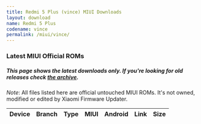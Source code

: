 ```yaml
---
title: Redmi 5 Plus (vince) MIUI Downloads
layout: download
name: Redmi 5 Plus
codename: vince
permalink: /miui/vince/
---
```

### Latest MIUI Official ROMs
##### This page shows the latest downloads only. If you're looking for old releases check [the archive](/archive/miui/vince/).
*Note*: All files listed here are official untouched MIUI ROMs. It's not owned, modified or edited by Xiaomi Firmware Updater.

<div class="table-responsive-md" id="table-wrapper">
<table id="miui" class="display dt-responsive compact table table-striped table-hover table-sm">
    <thead class="thead-dark">
        <tr>
            <th>Device</th>
            <th>Branch</th>
            <th>Type</th>
            <th>MIUI</th>
            <th>Android</th>
            <th>Link</th>
            <th>Size</th>
        </tr>
    </thead>
    <script>loadMiuiDownloads('vince')</script>
</table>
</div>

